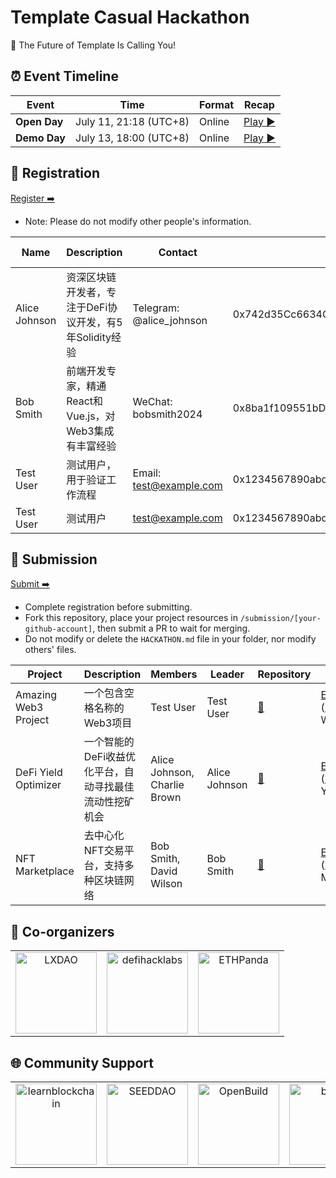 # Template Casual Hackathon

<!-- [English](/docs/README_EN-US.md) | [简体中文](/docs/README_ZH-CN.md) -->

🧬 The Future of Template Is Calling You!


## ⏰ Event Timeline

| Event           | Time                  | Format    | Recap                |
| --------------- | --------------------- | --------- | ------------------------------ |
| **Open Day**  | July 11, 21:18 (UTC+8) | Online | [Play ▶️](https://example.com/) |
| **Demo Day** | July 13, 18:00 (UTC+8) | Online |   [Play ▶️](https://example.com/)  |


## 📝 Registration

<!-- Registration link start -->
[Register ➡️](https://github.com/CasualHackathon/Template/issues/new?title=Registration&body=%23%23%20Registration%20Form%0A%0A**Name%3A**%20(Please%20enter%20your%20full%20name)%0A%0A---%0A%0A**Description%3A**%20(Brief%20personal%20introduction%20including%20skills%20and%20experience)%0A%0A---%0A%0A**Contact%3A**%20(Format%3A%20Contact%20Method%3A%20Contact%20Account%2C%20e.g.%2C%20Telegram%3A%20%40username%2C%20WeChat%3A%20username%2C%20Email%3A%20email%40example.com)%0A%0A---%0A%0A**Wallet%20Address%3A**%20(Your%20wallet%20address%20or%20ENS%20domain%20on%20Ethereum%20mainnet)%0A%0A---%0A%0A**Team%20Willingness%3A**%20(Choose%20one%3A%20Yes%20%7C%20No%20%7C%20Maybe)%0A%0A---)
<!-- Registration link end -->

- Note: Please do not modify other people's information.

<!-- Registration start -->
| Name | Description | Contact | Wallet Address | Team Willingness | Operate |
| ---- | ----------- | ------- | -------------- | ---------------- | ------- |
| Alice Johnson | 资深区块链开发者，专注于DeFi协议开发，有5年Solidity经验 | Telegram: @alice_johnson | 0x742d35Cc6634C0532925a3b8D4C9db96C4b4d8b6 | Yes | [Edit](https://github.com/CasualHackathon/Template/issues/new?title=Registration%20-%20Alice%20Johnson&body=%23%23%20Registration%20Form%0A%0A**Name%3A**%0A%0AAlice%20Johnson%0A%0A**Description%3A**%0A%0A%E8%B5%84%E6%B7%B1%E5%8C%BA%E5%9D%97%E9%93%BE%E5%BC%80%E5%8F%91%E8%80%85%EF%BC%8C%E4%B8%93%E6%B3%A8%E4%BA%8EDeFi%E5%8D%8F%E8%AE%AE%E5%BC%80%E5%8F%91%EF%BC%8C%E6%9C%895%E5%B9%B4Solidity%E7%BB%8F%E9%AA%8C%0A%0A**Contact%3A**%0A%0ATelegram%3A%20%40alice_johnson%0A%0A**Wallet%20Address%3A**%0A%0A0x742d35Cc6634C0532925a3b8D4C9db96C4b4d8b6%0A%0A**Team%20Willingness%3A**%0A%0AYes) |
| Bob Smith | 前端开发专家，精通React和Vue.js，对Web3集成有丰富经验 | WeChat: bobsmith2024 | 0x8ba1f109551bD432803012645Hac136c4c8c8c8c | Maybe | [Edit](https://github.com/CasualHackathon/Template/issues/new?title=Registration%20-%20Bob%20Smith&body=%23%23%20Registration%20Form%0A%0A**Name%3A**%0A%0ABob%20Smith%0A%0A**Description%3A**%0A%0A%E5%89%8D%E7%AB%AF%E5%BC%80%E5%8F%91%E4%B8%93%E5%AE%B6%EF%BC%8C%E7%B2%BE%E9%80%9AReact%E5%92%8CVue.js%EF%BC%8C%E5%AF%B9Web3%E9%9B%86%E6%88%90%E6%9C%89%E4%B8%B0%E5%AF%8C%E7%BB%8F%E9%AA%8C%0A%0A**Contact%3A**%0A%0AWeChat%3A%20bobsmith2024%0A%0A**Wallet%20Address%3A**%0A%0A0x8ba1f109551bD432803012645Hac136c4c8c8c8c%0A%0A**Team%20Willingness%3A**%0A%0AMaybe) |
| Test User | 测试用户，用于验证工作流程 | Email: test@example.com | 0x1234567890abcdef1234567890abcdef12345678 | Yes | [Edit](https://github.com/CasualHackathon/Template/issues/new?title=Registration%20-%20Test%20User&body=%23%23%20Registration%20Form%0A%0A**Name%3A**%0A%0ATest%20User%0A%0A**Description%3A**%0A%0A%E6%B5%8B%E8%AF%95%E7%94%A8%E6%88%B7%EF%BC%8C%E7%94%A8%E4%BA%8E%E9%AA%8C%E8%AF%81%E5%B7%A5%E4%BD%9C%E6%B5%81%E7%A8%8B%0A%0A**Contact%3A**%0A%0AEmail%3A%20test%40example.com%0A%0A**Wallet%20Address%3A**%0A%0A0x1234567890abcdef1234567890abcdef12345678%0A%0A**Team%20Willingness%3A**%0A%0AYes) |
| Test User | 测试用户 | test@example.com | 0x1234567890abcdef1234567890abcdef12345678 | Yes | [Edit](https://github.com/CasualHackathon/Template/issues/new?title=Registration%20-%20Test%20User&body=%23%23%20Registration%20Form%0A%0A**Name%3A**%0A%0ATest%20User%0A%0A**Description%3A**%0A%0A%E6%B5%8B%E8%AF%95%E7%94%A8%E6%88%B7%0A%0A**Contact%3A**%0A%0Atest%40example.com%0A%0A**Wallet%20Address%3A**%0A%0A0x1234567890abcdef1234567890abcdef12345678%0A%0A**Team%20Willingness%3A**%0A%0AYes) |

<!-- Registration end -->


## 🎯 Submission

<!-- Submission link start -->

[Submit ➡️](https://github.com/CasualHackathon/Template/issues/new?title=Submission&body=%23%23%20Project%20Submission%20Form%0A%0A**Project%20Name%3A**%20(Enter%20your%20project%20name)%0A%0A---%0A%0A**Project%20Description%3A**%20(Brief%20description%20about%20your%20project%20in%20one%20sentence)%0A%0A---%0A%0A**Project%20Members%3A**%20(List%20all%20team%20members%2C%20comma-separated)%0A%0A---%0A%0A**Project%20Leader%3A**%20(Project%20leader%20name)%0A%0A---%0A%0A**Repository%20URL%3A**%20(Open%20source%20repository%20URL%20-%20project%20must%20be%20open%20source)%0A%0A---)

<!-- Submission link end -->

- Complete registration before submitting.
- Fork this repository, place your project resources in `/submission/[your-github-account]`, then submit a PR to wait for merging.
- Do not modify or delete the `HACKATHON.md` file in your folder, nor modify others' files.

<!-- Submission start -->
| Project | Description | Members | Leader | Repository | Operate |
| ----------- | ----------------- | -------------- | ------- | ---------- | -------- |
| Amazing Web3 Project | 一个包含空格名称的Web3项目 | Test User | Test User | [🔗](https://github.com/test/amazing-web3-project) | [Edit](https://github.com/CasualHackathon/Template/issues/new?title=Submission%20-%20Amazing%20Web3%20Project&body=%23%23%20Project%20Submission%20Form%0A%0A**Project%20Name%3A**%0A%0AAmazing%20Web3%20Project%0A%0A**Project%20Description%3A**%0A%0A%E4%B8%80%E4%B8%AA%E5%8C%85%E5%90%AB%E7%A9%BA%E6%A0%BC%E5%90%8D%E7%A7%B0%E7%9A%84Web3%E9%A1%B9%E7%9B%AE%0A%0A**Project%20Members%3A**%0A%0ATest%20User%0A%0A**Project%20Leader%3A**%0A%0ATest%20User%0A%0A**Repository%20URL%3A**%0A%0Ahttps%3A%2F%2Fgithub.com%2Ftest%2Famazing-web3-project) &#124; [File](https://github.com/CasualHackathon/Template/blob/main/submission/Amazing Web3 Project.md) |
| DeFi Yield Optimizer | 一个智能的DeFi收益优化平台，自动寻找最佳流动性挖矿机会 | Alice Johnson, Charlie Brown | Alice Johnson | [🔗](https://github.com/alice-johnson/defi-yield-optimizer) | [Edit](https://github.com/CasualHackathon/Template/issues/new?title=Submission%20-%20DeFi%20Yield%20Optimizer&body=%23%23%20Project%20Submission%20Form%0A%0A**Project%20Name%3A**%0A%0ADeFi%20Yield%20Optimizer%0A%0A**Project%20Description%3A**%0A%0A%E4%B8%80%E4%B8%AA%E6%99%BA%E8%83%BD%E7%9A%84DeFi%E6%94%B6%E7%9B%8A%E4%BC%98%E5%8C%96%E5%B9%B3%E5%8F%B0%EF%BC%8C%E8%87%AA%E5%8A%A8%E5%AF%BB%E6%89%BE%E6%9C%80%E4%BD%B3%E6%B5%81%E5%8A%A8%E6%80%A7%E6%8C%96%E7%9F%BF%E6%9C%BA%E4%BC%9A%0A%0A**Project%20Members%3A**%0A%0AAlice%20Johnson%2C%20Charlie%20Brown%0A%0A**Project%20Leader%3A**%0A%0AAlice%20Johnson%0A%0A**Repository%20URL%3A**%0A%0Ahttps%3A%2F%2Fgithub.com%2Falice-johnson%2Fdefi-yield-optimizer) &#124; [File](https://github.com/CasualHackathon/Template/blob/main/submission/DeFi Yield Optimizer.md) |
| NFT Marketplace | 去中心化NFT交易平台，支持多种区块链网络 | Bob Smith, David Wilson | Bob Smith | [🔗](https://github.com/bob-smith/nft-marketplace) | [Edit](https://github.com/CasualHackathon/Template/issues/new?title=Submission%20-%20NFT%20Marketplace&body=%23%23%20Project%20Submission%20Form%0A%0A**Project%20Name%3A**%0A%0ANFT%20Marketplace%0A%0A**Project%20Description%3A**%0A%0A%E5%8E%BB%E4%B8%AD%E5%BF%83%E5%8C%96NFT%E4%BA%A4%E6%98%93%E5%B9%B3%E5%8F%B0%EF%BC%8C%E6%94%AF%E6%8C%81%E5%A4%9A%E7%A7%8D%E5%8C%BA%E5%9D%97%E9%93%BE%E7%BD%91%E7%BB%9C%0A%0A**Project%20Members%3A**%0A%0ABob%20Smith%2C%20David%20Wilson%0A%0A**Project%20Leader%3A**%0A%0ABob%20Smith%0A%0A**Repository%20URL%3A**%0A%0Ahttps%3A%2F%2Fgithub.com%2Fbob-smith%2Fnft-marketplace) &#124; [File](https://github.com/CasualHackathon/Template/blob/main/submission/NFT Marketplace.md) |

<!-- Submission end -->


## 🤝 Co-organizers


<table>
    <tr>
        <td  align="center" valign="middle">
            <a href="https://lxdao.io/" target="_blank">
                <img src="./materials/images/LXDAO.png" alt="LXDAO" width="130" />
            </a>
        </td>
         <td align="center" valign="middle">
            <a href="https://defihacklabs.io/" target="_blank">
                <img src="./materials/images/defihacklabs.png" alt="defihacklabs" width="130" />
            </a>
        </td>
        <td  align="center" valign="middle">
            <a href="https://ethpanda.org/" target="_blank">
                <img src="./materials/images/ETHPanda.png" alt="ETHPanda" width="130" />
            </a>
        </td>
    </tr>
</table>

## 🌐 Community Support

<table>
    <tr>
        <td align="center" valign="middle">
            <a href="https://learnblockchain.cn/" target="_blank">
                <img src="./materials/images/learnblockchain.png" alt="learnblockchain" width="130" />
            </a>
        </td>
        <td align="center" valign="middle">
            <a href="https://seedao.xyz/" target="_blank">
                <img src="./materials/images/SEEDDAO.png" alt="SEEDDAO" width="130" />
            </a>
        </td>
        <td align="center" valign="middle">
            <a href="https://openbuild.xyz/" target="_blank">
                <img src="./materials/images/OpenBuild.png" alt="OpenBuild" width="130" />
            </a>
        </td>
        <td align="center" valign="middle">
            <a href="https://x.com/BUPT3DAO" target="_blank">
                <img src="./materials/images/imagesbupt3.png" alt="bupt3" width="130" />
            </a>
        </td>
        <td align="center" valign="middle">
            <a href="https://x.com/THUBA_DAO/" target="_blank">
                <img src="./materials/images/thuba.png" alt="THUBA_DAO" width="130" />
            </a>
        </td>
    </tr>
</table>